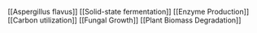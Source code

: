 [[Aspergillus flavus]]
[[Solid-state fermentation]]
[[Enzyme Production]]
[[Carbon utilization]]
[[Fungal Growth]]
[[Plant Biomass Degradation]]
